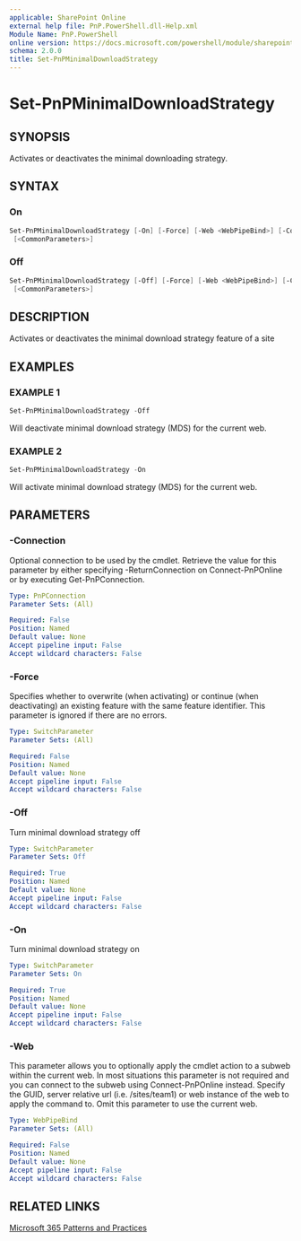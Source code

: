 ```yaml
---
applicable: SharePoint Online
external help file: PnP.PowerShell.dll-Help.xml
Module Name: PnP.PowerShell
online version: https://docs.microsoft.com/powershell/module/sharepoint-pnp/set-pnpminimaldownloadstrategy
schema: 2.0.0
title: Set-PnPMinimalDownloadStrategy
---
```


# Set-PnPMinimalDownloadStrategy

## SYNOPSIS
Activates or deactivates the minimal downloading strategy.

## SYNTAX

### On
```powershell
Set-PnPMinimalDownloadStrategy [-On] [-Force] [-Web <WebPipeBind>] [-Connection <PnPConnection>]
 [<CommonParameters>]
```

### Off
```powershell
Set-PnPMinimalDownloadStrategy [-Off] [-Force] [-Web <WebPipeBind>] [-Connection <PnPConnection>]
 [<CommonParameters>]
```

## DESCRIPTION
Activates or deactivates the minimal download strategy feature of a site

## EXAMPLES

### EXAMPLE 1
```powershell
Set-PnPMinimalDownloadStrategy -Off
```

Will deactivate minimal download strategy (MDS) for the current web.

### EXAMPLE 2
```powershell
Set-PnPMinimalDownloadStrategy -On
```

Will activate minimal download strategy (MDS) for the current web.

## PARAMETERS

### -Connection
Optional connection to be used by the cmdlet. Retrieve the value for this parameter by either specifying -ReturnConnection on Connect-PnPOnline or by executing Get-PnPConnection.

```yaml
Type: PnPConnection
Parameter Sets: (All)

Required: False
Position: Named
Default value: None
Accept pipeline input: False
Accept wildcard characters: False
```

### -Force
Specifies whether to overwrite (when activating) or continue (when deactivating) an existing feature with the same feature identifier. This parameter is ignored if there are no errors.

```yaml
Type: SwitchParameter
Parameter Sets: (All)

Required: False
Position: Named
Default value: None
Accept pipeline input: False
Accept wildcard characters: False
```

### -Off
Turn minimal download strategy off

```yaml
Type: SwitchParameter
Parameter Sets: Off

Required: True
Position: Named
Default value: None
Accept pipeline input: False
Accept wildcard characters: False
```

### -On
Turn minimal download strategy on

```yaml
Type: SwitchParameter
Parameter Sets: On

Required: True
Position: Named
Default value: None
Accept pipeline input: False
Accept wildcard characters: False
```

### -Web
This parameter allows you to optionally apply the cmdlet action to a subweb within the current web. In most situations this parameter is not required and you can connect to the subweb using Connect-PnPOnline instead. Specify the GUID, server relative url (i.e. /sites/team1) or web instance of the web to apply the command to. Omit this parameter to use the current web.

```yaml
Type: WebPipeBind
Parameter Sets: (All)

Required: False
Position: Named
Default value: None
Accept pipeline input: False
Accept wildcard characters: False
```

## RELATED LINKS

[Microsoft 365 Patterns and Practices](https://aka.ms/m365pnp)